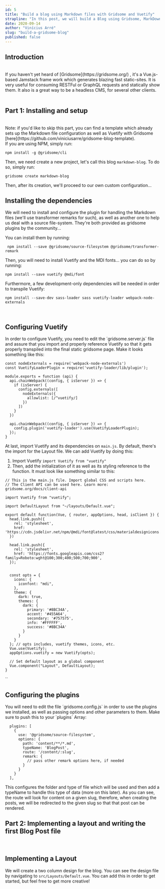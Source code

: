 ```yaml
---
id: 5
title: "Build a blog using Markdown files with Gridsome and Vuetify"
strapline: "In this post, we will build a Blog using Gridsome, MarkDown files and Vuetify"
date: 2020-09-14
author: "Vinícius Arré"
slug: "build-a-gridsome-blog"
published: false
---
```


## Introduction
<br/>
If you haven't yet heard of [Gridsome](https://gridsome.org/) , it's a Vue.js-based Jamstack frame work which generates blazing fast static-sites. It is very useful for consuming RESTFul or GraphQL requests and statically show them. It also is a great way to be a headless CMS, for several other clients. 
<br><br>

## Part 1: Installing and setup
<br>
Note: if you'd like to skip this part, you can find a template which already sets up the Markdown file configuration as well as Vuetify with Gridsome [here](https://github.com/viniciusarre/gridsome-blog-template).
<br>
If you are using NPM, simply run:


`npm install -g @gridsome/cli`
<!-- <highlightjs autodetect code="npm install -g @gridsome/cli"/> -->

Then, we need create a new project, let's call this blog `markdown-blog`. To do so, simply run:

`gridsome create markdown-blog`

Then, after its creation, we'll proceed to our own custom configuration...

## Installing the dependencies

We will need to install and configure the plugin for handling the Markdown files (we'll use transformer remarks for such), as well as another one to help us deal with a source file-system. They're both provided as gridsome plugins by the community...

You can install them by running:

` npm install --save @gridsome/source-filesystem @gridsome/transformer-remark`

Then, you will need to install Vuetify and the MDI fonts... you can do so by running:

`npm install --save vuetify @mdi/font`

Furthermore, a few development-only dependencies will be needed in order to transpile Vuetify:

`npm install --save-dev sass-loader sass vuetify-loader webpack-node-externals`

<br>

## Configuring Vuetify

In order to configure Vuetify, you need to edit the ´gridsome.server.js´ file and assure that you import and properly reference Vuetify so that it gets properly transpiled into the final static gridsome page. Make it looks something like this:

```
const nodeExternals = require('webpack-node-externals')
const VuetifyLoaderPlugin = require('vuetify-loader/lib/plugin');

module.exports = function (api) {
  api.chainWebpack((config, { isServer }) => {
    if (isServer) {
      config.externals([
        nodeExternals({
          allowlist: [/^vuetify/]
        })
      ])
    }
  })

  api.chainWebpack((config, { isServer }) => {
    config.plugin('vuetify-loader').use(VuetifyLoaderPlugin);
  });
}
```

At last, import Vuetify and its dependencies on `main.js`. By default, there's the import for the Layout file. We can add Vuetify by doing this:

1. Import Vuetify
   `import Vuetify from "vuetify"`
2. Then, add the initialization of it as well as its styling reference to the function. It must look like something similar to this:

```
// This is the main.js file. Import global CSS and scripts here.
// The Client API can be used here. Learn more: gridsome.org/docs/client-api

import Vuetify from "vuetify";

import DefaultLayout from "~/layouts/Default.vue";

export default function(Vue, { router, appOptions, head, isClient }) {
  head.link.push({
    rel: 'stylesheet',
    href: 'https://cdn.jsdelivr.net/npm/@mdi/font@latest/css/materialdesignicons.min.css',
  })
  
  head.link.push({
    rel: 'stylesheet',
    href: 'https://fonts.googleapis.com/css2?family=Roboto:wght@100;300;400;500;700;900',
  });


  const opts = {
    icons: {
      iconfont: "mdi",
    },
    theme: {
      dark: true,
      themes: {
        dark: {
          primary: '#8BC34A',
          accent: '#455A64',
          secondary: '#757575',
          info: '#FFFFFF',
          success: '#8BC34A'
        }
      }
    }
  }; // opts includes, vuetify themes, icons, etc.
  Vue.use(Vuetify);
  appOptions.vuetify = new Vuetify(opts);

  // Set default layout as a global component
  Vue.component("Layout", DefaultLayout);
}
```

``
<br>

## Configuring the plugins

You will need to edit the file ´gridsome.config.js` in order to use the plugins we installed, as well as passing options and other parameters to them. Make sure to push this to your ´plugins´ Array:

```
  plugins: [
    {
      use: '@gridsome/source-filesystem',
      options: {
        path: 'content/**/*.md',
        typeName: 'BlogPost',
        route: '/content/:slug',
        remark: {
          // pass other remark options here, if needed
        }
      }
    }
  ],
```
This configures the folder and type of file which will be used and then add a typeName to handle this type of data (more on this later). As you can see, the route will look for content on a given slug, therefore, when creating the posts, we will be redirected to the given slug so that that post can be rendered.


## Part 2: Implementing a layout and writing the first Blog Post file
<br>

## Implementing a Layout 

We will create a two column design for the blog. You can see the design file by navigating to `src/Layouts/Default.vue`. You can add this in order to get started, but feel free to get more creative!

```





```




 